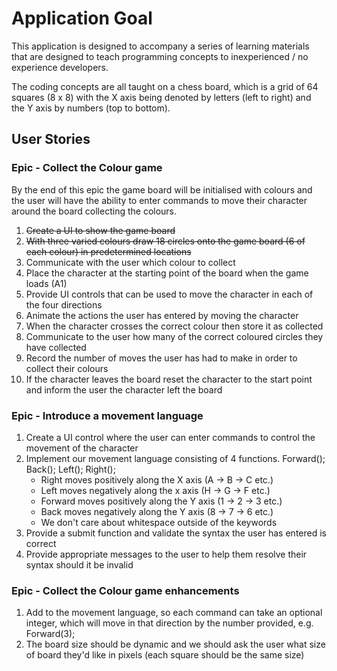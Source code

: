 # Application Goal

This application is designed to accompany a series of learning materials that are designed to teach programming concepts to inexperienced / no experience developers.

The coding concepts are all taught on a chess board, which is a grid of 64 squares (8 x 8) with the X axis being denoted by letters (left to right) and the Y axis by numbers (top to bottom).

## User Stories

### Epic - Collect the Colour game

By the end of this epic the game board will be initialised with colours and the user will have the ability to enter commands to move their character around the board collecting the colours.

1. ~~Create a UI to show the game board~~
2. ~~With three varied colours draw 18 circles onto the game board (6 of each colour) in predetermined locations~~
3. Communicate with the user which colour to collect
3. Place the character at the starting point of the board when the game loads (A1)
4. Provide UI controls that can be used to move the character in each of the four directions
5. Animate the actions the user has entered by moving the character
6. When the character crosses the correct colour then store it as collected
7. Communicate to the user how many of the correct coloured circles they have collected
8. Record the number of moves the user has had to make in order to collect their colours
9. If the character leaves the board reset the character to the start point and inform the user the character left the board

### Epic - Introduce a movement language

1. Create a UI control where the user can enter commands to control the movement of the character
2. Implement our movement language consisting of 4 functions. Forward(); Back(); Left(); Right();
    * Right moves positively along the X axis (A -> B -> C etc.)
    * Left moves negatively along the x axis (H -> G -> F etc.)
    * Forward moves positively along the Y axis (1 -> 2 -> 3 etc.)
    * Back moves negatively along the Y axis (8 -> 7 -> 6 etc.)
    * We don't care about whitespace outside of the keywords
3. Provide a submit function and validate the syntax the user has entered is correct
4. Provide appropriate messages to the user to help them resolve their syntax should it be invalid

### Epic - Collect the Colour game enhancements

1. Add to the movement language, so each command can take an optional integer, which will move in that direction by the number provided, e.g. Forward(3);
2. The board size should be dynamic and we should ask the user what size of board they'd like in pixels (each square should be the same size)
